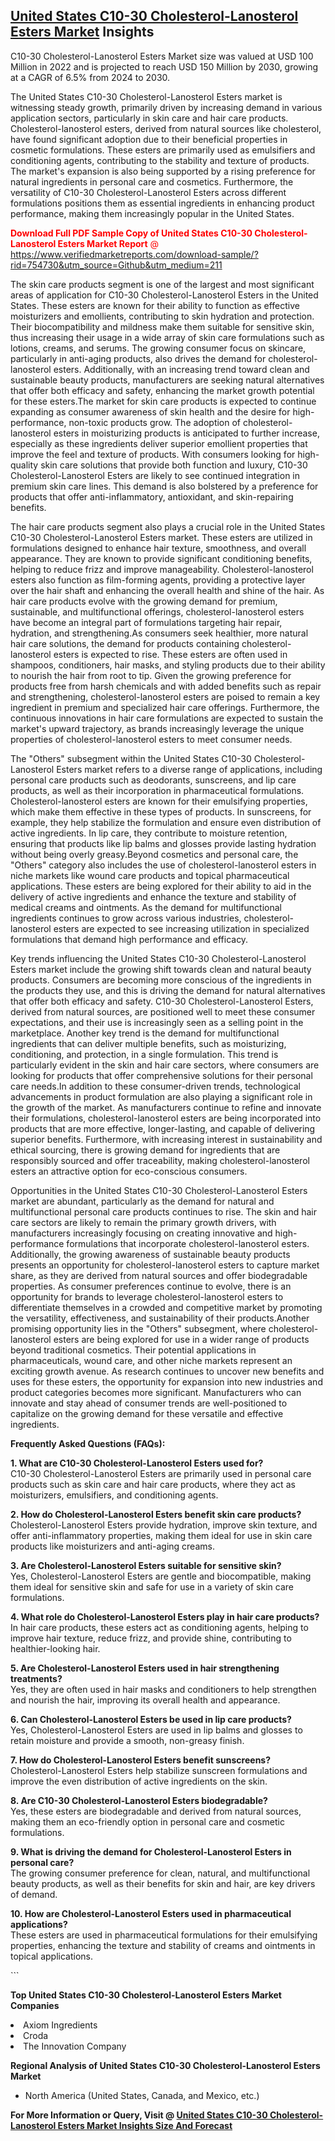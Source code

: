 <h2><a href="https://www.verifiedmarketreports.com/download-sample/?rid=754730&amp;utm_source=Github&amp;utm_medium=211" target="_blank">United States C10-30 Cholesterol-Lanosterol Esters Market</a> Insights</h2><p>C10-30 Cholesterol-Lanosterol Esters Market size was valued at USD 100 Million in 2022 and is projected to reach USD 150 Million by 2030, growing at a CAGR of 6.5% from 2024 to 2030.</p><p><p>The United States C10-30 Cholesterol-Lanosterol Esters market is witnessing steady growth, primarily driven by increasing demand in various application sectors, particularly in skin care and hair care products. Cholesterol-lanosterol esters, derived from natural sources like cholesterol, have found significant adoption due to their beneficial properties in cosmetic formulations. These esters are primarily used as emulsifiers and conditioning agents, contributing to the stability and texture of products. The market's expansion is also being supported by a rising preference for natural ingredients in personal care and cosmetics. Furthermore, the versatility of C10-30 Cholesterol-Lanosterol Esters across different formulations positions them as essential ingredients in enhancing product performance, making them increasingly popular in the United States.<p><span class=""><span style="color: #ff0000;"><strong>Download Full PDF Sample Copy of United States C10-30 Cholesterol-Lanosterol Esters Market Report</strong> @ </span><a href="https://www.verifiedmarketreports.com/download-sample/?rid=754730&amp;utm_source=Github&amp;utm_medium=211" target="_blank">https://www.verifiedmarketreports.com/download-sample/?rid=754730&amp;utm_source=Github&amp;utm_medium=211</a></span></p></p><p>The skin care products segment is one of the largest and most significant areas of application for C10-30 Cholesterol-Lanosterol Esters in the United States. These esters are known for their ability to function as effective moisturizers and emollients, contributing to skin hydration and protection. Their biocompatibility and mildness make them suitable for sensitive skin, thus increasing their usage in a wide array of skin care formulations such as lotions, creams, and serums. The growing consumer focus on skincare, particularly in anti-aging products, also drives the demand for cholesterol-lanosterol esters. Additionally, with an increasing trend toward clean and sustainable beauty products, manufacturers are seeking natural alternatives that offer both efficacy and safety, enhancing the market growth potential for these esters.The market for skin care products is expected to continue expanding as consumer awareness of skin health and the desire for high-performance, non-toxic products grow. The adoption of cholesterol-lanosterol esters in moisturizing products is anticipated to further increase, especially as these ingredients deliver superior emollient properties that improve the feel and texture of products. With consumers looking for high-quality skin care solutions that provide both function and luxury, C10-30 Cholesterol-Lanosterol Esters are likely to see continued integration in premium skin care lines. This demand is also bolstered by a preference for products that offer anti-inflammatory, antioxidant, and skin-repairing benefits.<p>The hair care products segment also plays a crucial role in the United States C10-30 Cholesterol-Lanosterol Esters market. These esters are utilized in formulations designed to enhance hair texture, smoothness, and overall appearance. They are known to provide significant conditioning benefits, helping to reduce frizz and improve manageability. Cholesterol-lanosterol esters also function as film-forming agents, providing a protective layer over the hair shaft and enhancing the overall health and shine of the hair. As hair care products evolve with the growing demand for premium, sustainable, and multifunctional offerings, cholesterol-lanosterol esters have become an integral part of formulations targeting hair repair, hydration, and strengthening.As consumers seek healthier, more natural hair care solutions, the demand for products containing cholesterol-lanosterol esters is expected to rise. These esters are often used in shampoos, conditioners, hair masks, and styling products due to their ability to nourish the hair from root to tip. Given the growing preference for products free from harsh chemicals and with added benefits such as repair and strengthening, cholesterol-lanosterol esters are poised to remain a key ingredient in premium and specialized hair care offerings. Furthermore, the continuous innovations in hair care formulations are expected to sustain the market's upward trajectory, as brands increasingly leverage the unique properties of cholesterol-lanosterol esters to meet consumer needs.<p>The "Others" subsegment within the United States C10-30 Cholesterol-Lanosterol Esters market refers to a diverse range of applications, including personal care products such as deodorants, sunscreens, and lip care products, as well as their incorporation in pharmaceutical formulations. Cholesterol-lanosterol esters are known for their emulsifying properties, which make them effective in these types of products. In sunscreens, for example, they help stabilize the formulation and ensure even distribution of active ingredients. In lip care, they contribute to moisture retention, ensuring that products like lip balms and glosses provide lasting hydration without being overly greasy.Beyond cosmetics and personal care, the "Others" category also includes the use of cholesterol-lanosterol esters in niche markets like wound care products and topical pharmaceutical applications. These esters are being explored for their ability to aid in the delivery of active ingredients and enhance the texture and stability of medical creams and ointments. As the demand for multifunctional ingredients continues to grow across various industries, cholesterol-lanosterol esters are expected to see increasing utilization in specialized formulations that demand high performance and efficacy.<p>Key trends influencing the United States C10-30 Cholesterol-Lanosterol Esters market include the growing shift towards clean and natural beauty products. Consumers are becoming more conscious of the ingredients in the products they use, and this is driving the demand for natural alternatives that offer both efficacy and safety. C10-30 Cholesterol-Lanosterol Esters, derived from natural sources, are positioned well to meet these consumer expectations, and their use is increasingly seen as a selling point in the marketplace. Another key trend is the demand for multifunctional ingredients that can deliver multiple benefits, such as moisturizing, conditioning, and protection, in a single formulation. This trend is particularly evident in the skin and hair care sectors, where consumers are looking for products that offer comprehensive solutions for their personal care needs.In addition to these consumer-driven trends, technological advancements in product formulation are also playing a significant role in the growth of the market. As manufacturers continue to refine and innovate their formulations, cholesterol-lanosterol esters are being incorporated into products that are more effective, longer-lasting, and capable of delivering superior benefits. Furthermore, with increasing interest in sustainability and ethical sourcing, there is growing demand for ingredients that are responsibly sourced and offer traceability, making cholesterol-lanosterol esters an attractive option for eco-conscious consumers.<p>Opportunities in the United States C10-30 Cholesterol-Lanosterol Esters market are abundant, particularly as the demand for natural and multifunctional personal care products continues to rise. The skin and hair care sectors are likely to remain the primary growth drivers, with manufacturers increasingly focusing on creating innovative and high-performance formulations that incorporate cholesterol-lanosterol esters. Additionally, the growing awareness of sustainable beauty products presents an opportunity for cholesterol-lanosterol esters to capture market share, as they are derived from natural sources and offer biodegradable properties. As consumer preferences continue to evolve, there is an opportunity for brands to leverage cholesterol-lanosterol esters to differentiate themselves in a crowded and competitive market by promoting the versatility, effectiveness, and sustainability of their products.Another promising opportunity lies in the "Others" subsegment, where cholesterol-lanosterol esters are being explored for use in a wider range of products beyond traditional cosmetics. Their potential applications in pharmaceuticals, wound care, and other niche markets represent an exciting growth avenue. As research continues to uncover new benefits and uses for these esters, the opportunity for expansion into new industries and product categories becomes more significant. Manufacturers who can innovate and stay ahead of consumer trends are well-positioned to capitalize on the growing demand for these versatile and effective ingredients.<p><strong>Frequently Asked Questions (FAQs):</strong></p><p><strong>1. What are C10-30 Cholesterol-Lanosterol Esters used for?</strong><br>C10-30 Cholesterol-Lanosterol Esters are primarily used in personal care products such as skin care and hair care products, where they act as moisturizers, emulsifiers, and conditioning agents.</p><p><strong>2. How do Cholesterol-Lanosterol Esters benefit skin care products?</strong><br>Cholesterol-Lanosterol Esters provide hydration, improve skin texture, and offer anti-inflammatory properties, making them ideal for use in skin care products like moisturizers and anti-aging creams.</p><p><strong>3. Are Cholesterol-Lanosterol Esters suitable for sensitive skin?</strong><br>Yes, Cholesterol-Lanosterol Esters are gentle and biocompatible, making them ideal for sensitive skin and safe for use in a variety of skin care formulations.</p><p><strong>4. What role do Cholesterol-Lanosterol Esters play in hair care products?</strong><br>In hair care products, these esters act as conditioning agents, helping to improve hair texture, reduce frizz, and provide shine, contributing to healthier-looking hair.</p><p><strong>5. Are Cholesterol-Lanosterol Esters used in hair strengthening treatments?</strong><br>Yes, they are often used in hair masks and conditioners to help strengthen and nourish the hair, improving its overall health and appearance.</p><p><strong>6. Can Cholesterol-Lanosterol Esters be used in lip care products?</strong><br>Yes, Cholesterol-Lanosterol Esters are used in lip balms and glosses to retain moisture and provide a smooth, non-greasy finish.</p><p><strong>7. How do Cholesterol-Lanosterol Esters benefit sunscreens?</strong><br>Cholesterol-Lanosterol Esters help stabilize sunscreen formulations and improve the even distribution of active ingredients on the skin.</p><p><strong>8. Are C10-30 Cholesterol-Lanosterol Esters biodegradable?</strong><br>Yes, these esters are biodegradable and derived from natural sources, making them an eco-friendly option in personal care and cosmetic formulations.</p><p><strong>9. What is driving the demand for Cholesterol-Lanosterol Esters in personal care?</strong><br>The growing consumer preference for clean, natural, and multifunctional beauty products, as well as their benefits for skin and hair, are key drivers of demand.</p><p><strong>10. How are Cholesterol-Lanosterol Esters used in pharmaceutical applications?</strong><br>These esters are used in pharmaceutical formulations for their emulsifying properties, enhancing the texture and stability of creams and ointments in topical applications.</p>```</p><p><strong>Top United States C10-30 Cholesterol-Lanosterol Esters Market Companies</strong></p><div data-test-id=""><p><li>Axiom Ingredients</li><li> Croda</li><li> The Innovation Company</li></p><div><strong>Regional Analysis of&nbsp;United States C10-30 Cholesterol-Lanosterol Esters Market</strong></div><ul><li dir="ltr"><p dir="ltr">North America&nbsp;(United States, Canada, and Mexico, etc.)</p></li></ul><p><strong>For More Information or Query, Visit @&nbsp;</strong><strong><a href="https://www.verifiedmarketreports.com/product/c10-30-cholesterol-lanosterol-esters-market/?utm_source=Github&amp;utm_medium=211" target="_blank">United States C10-30 Cholesterol-Lanosterol Esters Market Insights Size And Forecast</a></strong></p></div>
